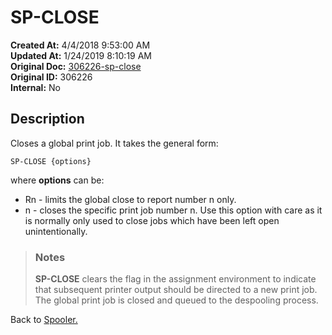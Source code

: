 # SP-CLOSE

**Created At:** 4/4/2018 9:53:00 AM  
**Updated At:** 1/24/2019 8:10:19 AM  
**Original Doc:** [306226-sp-close](https://docs.jbase.com/44205-spooler/306226-sp-close)  
**Original ID:** 306226  
**Internal:** No  

## Description

Closes a global print job. It takes the general form:

```
SP-CLOSE {options}
```

where **options** can be:

- Rn - limits the global close to report number n only.
- n - closes the specific print job number n. Use this option with care as it is normally only used to close jobs
which have been left open unintentionally.

> ### Notes
>
> **SP-CLOSE** clears the flag in the assignment environment to indicate that subsequent printer output should be directed to a new print job. The global print job is closed and queued to the despooling process.

Back to [Spooler.](./../jbase-spooler)
